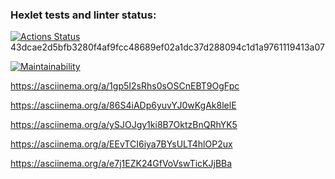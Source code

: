 ### Hexlet tests and linter status:

[![Actions Status](https://github.com/19victoria88n/frontend-project-44/workflows/hexlet-check/badge.svg)](https://github.com/19victoria88n/frontend-project-44/actions)
43dcae2d5bfb3280f4af9fcc48689ef02a1dc37d288094c1d1a9761119413a07

[![Maintainability](https://api.codeclimate.com/v1/badges/999d28bb5d23baf0da19/maintainability)](https://codeclimate.com/github/19victoria88n/frontend-project-44/maintainability)

https://asciinema.org/a/1gp5I2sRhs0sOSCnEBT9OgFpc

https://asciinema.org/a/86S4iADp6yuvYJ0wKgAk8lelE

https://asciinema.org/a/ySJOJgy1ki8B7OktzBnQRhYK5

https://asciinema.org/a/EEvTCI6iya7BYsULT4hlOP2ux

https://asciinema.org/a/e7j1EZK24GfVoVswTicKJjBBa
